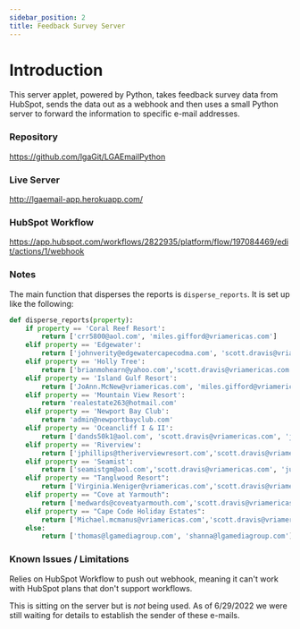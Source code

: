 ```yaml
---
sidebar_position: 2
title: Feedback Survey Server
---
```


# Introduction

This server applet, powered by Python, takes feedback survey data from HubSpot, sends the data out as a webhook and
then uses a small Python server to forward the information to specific e-mail addresses.

### Repository

https://github.com/lgaGit/LGAEmailPython

### Live Server

http://lgaemail-app.herokuapp.com/

### HubSpot Workflow

https://app.hubspot.com/workflows/2822935/platform/flow/197084469/edit/actions/1/webhook

### Notes

The main function that disperses the reports is `disperse_reports`. It is set up like the following:

```python 
def disperse_reports(property):
    if property == 'Coral Reef Resort':
        return ['crr5800@aol.com', 'miles.gifford@vriamericas.com']
    elif property == 'Edgewater':
        return ['johnverity@edgewatercapecodma.com', 'scott.dravis@vriamericas.com', 'justin.smith@vriamericas.com']
    elif property == 'Holly Tree':
        return ['brianmohearn@yahoo.com','scott.dravis@vriamericas.com', 'justin.smith@vriamericas.com']
    elif property == 'Island Gulf Resort':
        return ['JoAnn.McNew@vriamericas.com', 'miles.gifford@vriamericas.com']
    elif property == 'Mountain View Resort':
        return 'realestate263@hotmail.com'
    elif property == 'Newport Bay Club':
        return 'admin@newportbayclub.com'
    elif property == 'Oceancliff I & II':
        return ['dands50k1@aol.com', 'scott.dravis@vriamericas.com', 'justin.smith@vriamericas.com']
    elif property == 'Riverview':
        return ['jphillips@theriverviewresort.com','scott.dravis@vriamericas.com', 'justin.smith@vriamericas.com']
    elif property == 'Seamist':
        return ['seamistgm@aol.com','scott.dravis@vriamericas.com', 'justin.smith@vriamericas.com']
    elif property == "Tanglwood Resort":
        return ['Virginia.Weniger@vriamericas.com','scott.dravis@vriamericas.com', 'justin.smith@vriamericas.com']
    elif property == "Cove at Yarmouth":
        return ['medwards@coveatyarmouth.com','scott.dravis@vriamericas.com', 'justin.smith@vriamericas.com']
    elif property == "Cape Code Holiday Estates":
        return ['Michael.mcmanus@vriamericas.com','scott.dravis@vriamericas.com', 'justin.smith@vriamericas.com']
    else:
        return ['thomas@lgamediagroup.com', 'shanna@lgamediagroup.com'];
```

### Known Issues / Limitations

Relies on HubSpot Workflow to push out webhook, meaning it can't work with HubSpot plans that don't support workflows.

This is sitting on the server but is _not_ being used. As of 6/29/2022 we were still waiting for details to establish
the sender of these e-mails.